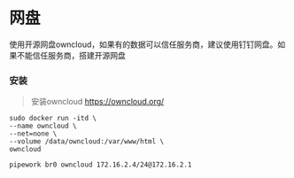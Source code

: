 # 网盘 

使用开源网盘owncloud，如果有的数据可以信任服务商，建议使用钉钉网盘。如果不能信任服务商，搭建开源网盘

### 安装

> 安装owncloud https://owncloud.org/

```shell
sudo docker run -itd \
--name owncloud \
--net=none \
--volume /data/owncloud:/var/www/html \
owncloud

pipework br0 owncloud 172.16.2.4/24@172.16.2.1
```